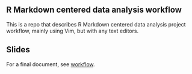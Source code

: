 
## R Markdown centered data analysis workflow
This is a repo that describes R Markdown centered data analysis project workflow, mainly using Vim, but with any text editors.

## Slides
For a final document, see [workflow](workflow.pdf).
